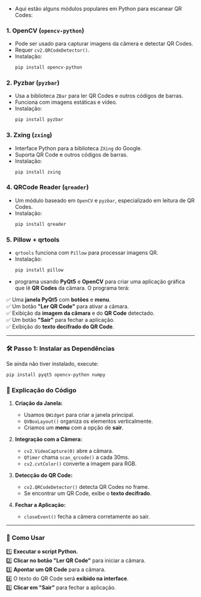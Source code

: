 - Aqui estão alguns módulos populares em Python para escanear QR Codes:  

### 1. **OpenCV (`opencv-python`)**  
   - Pode ser usado para capturar imagens da câmera e detectar QR Codes.  
   - Requer `cv2.QRCodeDetector()`.  
   - Instalação:  
     ```bash
     pip install opencv-python
     ```

### 2. **Pyzbar (`pyzbar`)**  
   - Usa a biblioteca `ZBar` para ler QR Codes e outros códigos de barras.  
   - Funciona com imagens estáticas e vídeo.  
   - Instalação:  
     ```bash
     pip install pyzbar
     ```

### 3. **Zxing (`zxing`)**  
   - Interface Python para a biblioteca `ZXing` do Google.  
   - Suporta QR Code e outros códigos de barras.  
   - Instalação:  
     ```bash
     pip install zxing
     ```

### 4. **QRCode Reader (`qreader`)**  
   - Um módulo baseado em `OpenCV` e `pyzbar`, especializado em leitura de QR Codes.  
   - Instalação:  
     ```bash
     pip install qreader
     ```

### 5. **Pillow + qrtools**  
   - `qrtools` funciona com `Pillow` para processar imagens QR.  
   - Instalação:  
     ```bash
     pip install pillow
     ```
- programa usando **PyQt5** e **OpenCV** para criar uma aplicação gráfica que lê **QR Codes** da câmara. O programa terá:  

✅ Uma **janela PyQt5** com **botões** e **menu**.  
✅ Um botão **"Ler QR Code"** para ativar a câmara.  
✅ Exibição da **imagem da câmara** e do **QR Code** detectado.  
✅ Um botão **"Sair"** para fechar a aplicação.  
✅ Exibição do **texto decifrado do QR Code**.  

---

### 🛠 **Passo 1: Instalar as Dependências**  
Se ainda não tiver instalado, execute:  
```bash
pip install pyqt5 opencv-python numpy
```
### 📝 **Explicação do Código**  
1. **Criação da Janela:**  
   - Usamos `QWidget` para criar a janela principal.  
   - `QVBoxLayout()` organiza os elementos verticalmente.  
   - Criamos um **menu** com a opção de **sair**.  

2. **Integração com a Câmera:**  
   - `cv2.VideoCapture(0)` abre a câmara.  
   - `QTimer` chama `scan_qrcode()` a cada 30ms.  
   - `cv2.cvtColor()` converte a imagem para RGB.  

3. **Detecção do QR Code:**  
   - `cv2.QRCodeDetector()` detecta QR Codes no frame.  
   - Se encontrar um QR Code, exibe o **texto decifrado**.  

4. **Fechar a Aplicação:**  
   - `closeEvent()` fecha a câmera corretamente ao sair.  

---

### 🎯 **Como Usar**  
1️⃣ **Executar o script Python.**  
2️⃣ **Clicar no botão "Ler QR Code"** para iniciar a câmara.  
3️⃣ **Apontar um QR Code** para a câmara.  
4️⃣ O texto do QR Code será **exibido na interface**.  
5️⃣ **Clicar em "Sair"** para fechar a aplicação.
